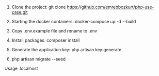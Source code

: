 1. Clone the project:
git clone https://github.com/emrebbozkurt/php-use-case.git

2. Starting the docker containers:
docker-compose up -d --build

3. Copy .env.example file and rename to .env

4. Install packages: composer install

5. Generate the application key:
   php artisan key:generate

6. php artisan migrate --seed

Usage :localhost

